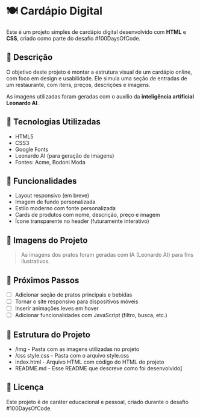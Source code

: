 # 🍽️ Cardápio Digital

Este é um projeto simples de cardápio digital desenvolvido com **HTML** e **CSS**, criado como parte do desafio #100DaysOfCode.

## 📌 Descrição

O objetivo deste projeto é montar a estrutura visual de um cardápio online, com foco em design e usabilidade. Ele simula uma seção de entradas de um restaurante, com itens, preços, descrições e imagens.

As imagens utilizadas foram geradas com o auxílio da **inteligência artificial Leonardo AI**.

## 🧰 Tecnologias Utilizadas

- HTML5
- CSS3
- Google Fonts
- Leonardo AI (para geração de imagens)
- Fontes: Acme, Bodoni Moda

## 🎨 Funcionalidades

- Layout responsivo (em breve)
- Imagem de fundo personalizada
- Estilo moderno com fonte personalizada
- Cards de produtos com nome, descrição, preço e imagem
- Ícone transparente no header (futuramente interativo)

## 📸 Imagens do Projeto

> As imagens dos pratos foram geradas com IA (Leonardo AI) para fins ilustrativos.

## 🚀 Próximos Passos

- [ ] Adicionar seção de pratos principais e bebidas
- [ ] Tornar o site responsivo para dispositivos móveis
- [ ] Inserir animações leves em hover
- [ ] Adicionar funcionalidades com JavaScript (filtro, busca, etc.)

## 📁 Estrutura do Projeto

- /img - Pasta com as imagens utilizadas no projeto
- /css style.css - Pasta com o arquivo style.css
- index.html - Arquivo HTML com código do HTML do projeto
- README.md - Esse README que descreve como foi desenvolvido]

## 📝 Licença

Este projeto é de caráter educacional e pessoal, criado durante o desafio #100DaysOfCode.

